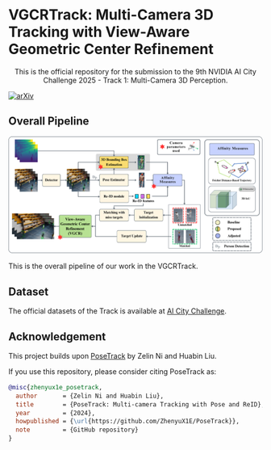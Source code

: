 # VGCRTrack: Multi-Camera 3D Tracking with View-Aware Geometric Center Refinement

<p align="center">
  This is the official repository for the submission to the 9th NVIDIA AI City Challenge 2025 - Track 1: Multi-Camera 3D Perception. </p>

  [![arXiv](https://img.shields.io/badge/arXiv-2301.12345-b31b1b.svg)](https://github.com/kiyotaka1102/AI-City-Challenge-2025/blob/main/README.md)
</p>

## Overall Pipeline
<p align = "center">
  <img src="pipeline-aic25-proposal.png" alt="AIC25-Pipeline" width="650"/>
</p>
This is the overall pipeline of our work in the VGCRTrack.

## Dataset 
The official datasets of the Track is available at [AI City Challenge](https://huggingface.co/datasets/nvidia/PhysicalAI-SmartSpaces/blob/main/README.md). 

## Acknowledgement

This project builds upon [PoseTrack](https://github.com/ZhenyuX1E/PoseTrack) by Zelin Ni and Huabin Liu.

If you use this repository, please consider citing PoseTrack as:

```bibtex
@misc{zhenyux1e_posetrack,
  author       = {Zelin Ni and Huabin Liu},
  title        = {PoseTrack: Multi-camera Tracking with Pose and ReID},
  year         = {2024},
  howpublished = {\url{https://github.com/ZhenyuX1E/PoseTrack}},
  note         = {GitHub repository}
}
